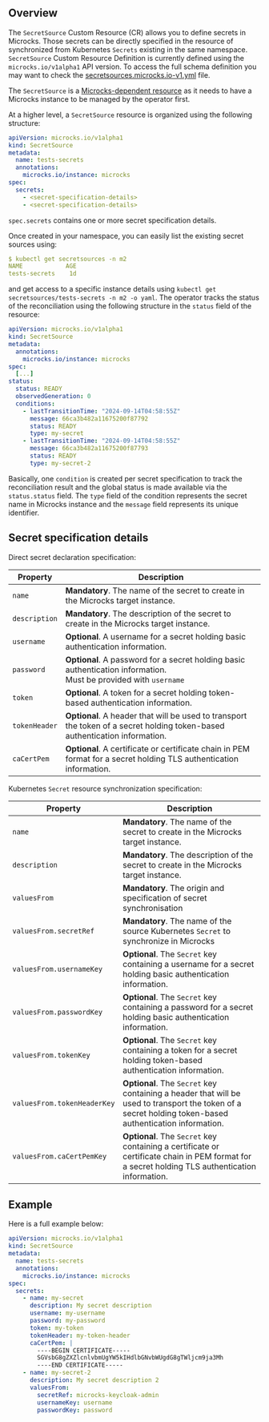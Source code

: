 
## Overview

The `SecretSource` Custom Resource (CR) allows you to define secrets in Microcks. Those secrets can be directly specified
in the resource of synchronized from Kubernetes `Secrets` existing in the same namespace.
`SecretSource` Custom Resource Definition is currently defined using the `microcks.io/v1alpha1` API version. To access
the full schema definition you may want to check the 
[secretsources.microcks.io-v1.yml](../deploy/crd/secretsources.microcks.io-v1.yml) file.

The `SecretSource` is a [Microcks-dependent resource](./microcks-dependent-cr.md) as it needs to have a Microcks 
instance to be managed by the operator first.

At a higher level, a `SecretSource` resource is organized using the following structure:

```yaml
apiVersion: microcks.io/v1alpha1
kind: SecretSource
metadata:
  name: tests-secrets
  annotations:
    microcks.io/instance: microcks
spec:
  secrets:
    - <secret-specification-details>
    - <secret-specification-details>
```

`spec.secrets` contains one or more secret specification details.

Once created in your namespace, you can easily list the existing secret sources using:

```yaml
$ kubectl get secretsources -n m2
NAME            AGE
tests-secrets    1d
```

and get access to a specific instance details using `kubectl get secretsources/tests-secrets -n m2 -o yaml`.
The operator tracks the status of the reconciliation using the following structure in the `status` field
of the resource:

```yaml
apiVersion: microcks.io/v1alpha1
kind: SecretSource
metadata:
  annotations:
    microcks.io/instance: microcks
spec:
  [...]
status:
  status: READY
  observedGeneration: 0
  conditions:
    - lastTransitionTime: "2024-09-14T04:58:55Z"
      message: 66ca3b482a11675200f87792
      status: READY
      type: my-secret
    - lastTransitionTime: "2024-09-14T04:58:55Z"
      message: 66ca3b482a11675200f87793
      status: READY
      type: my-secret-2
```

Basically, one `condition` is created per secret specification to track the reconciliation result and the global status
is made available via the `status.status` field. The `type` field of the condition represents the secret name in Microcks
instance and the `message` field represents its unique identifier.

## Secret specification details

Direct secret declaration specification:

| Property      | Description                                                                                                                 |
|---------------|-----------------------------------------------------------------------------------------------------------------------------|
| `name`        | **Mandatory**. The name of the secret to create in the Microcks target instance.                                            |
| `description` | **Mandatory**. The description of the secret to create in the Microcks target instance.                                     |
| `username`    | **Optional**. A username for a secret holding basic authentication information.                                             |
| `password`    | **Optional**. A password for a secret holding basic authentication information.<br/> Must be provided with `username`       |
| `token`       | **Optional**. A token for a secret holding token-based authentication information.                                          |
| `tokenHeader` | **Optional**. A header that will be used to transport the token of a secret holding token-based authentication information. |
| `caCertPem`   | **Optional**. A certificate or certificate chain in PEM format for a secret holding TLS authentication information.         |


Kubernetes `Secret` resource synchronization specification:

| Property                    | Description                                                                                                    |
|-----------------------------|----------------------------------------------------------------------------------------------------------------|
| `name`                      | **Mandatory**. The name of the secret to create in the Microcks target instance.                               |
| `description`               | **Mandatory**. The description of the secret to create in the Microcks target instance.                        |
| `valuesFrom`                | **Mandatory**. The origin and specification of secret synchronisation                                          |
| `valuesFrom.secretRef`      | **Mandatory**. The name of the source Kubernetes `Secret` to synchronize in Microcks                           |
| `valuesFrom.usernameKey`    | **Optional**. The `Secret` key containing a username for a secret holding basic authentication information.    |
| `valuesFrom.passwordKey`    | **Optional**. The `Secret` key containing a password for a secret holding basic authentication information.    |
| `valuesFrom.tokenKey`       | **Optional**. The `Secret` key containing a token for a secret holding token-based authentication information. |
| `valuesFrom.tokenHeaderKey` | **Optional**. The `Secret` key containing a header that will be used to transport the token of a secret holding token-based authentication information. |
| `valuesFrom.caCertPemKey`   | **Optional**. The `Secret` key containing a certificate or certificate chain in PEM format for a secret holding TLS authentication information.         |

## Example

Here is a full example below:

```yaml
apiVersion: microcks.io/v1alpha1
kind: SecretSource
metadata:
  name: tests-secrets
  annotations:
    microcks.io/instance: microcks
spec:
  secrets:
    - name: my-secret
      description: My secret description
      username: my-username
      password: my-password
      token: my-token
      tokenHeader: my-token-header
      caCertPem: |
        ----BEGIN CERTIFICATE-----
        SGVsbG8gZXZlcnlvbmUgYW5kIHdlbGNvbWUgdG8gTWljcm9ja3Mh
        ----END CERTIFICATE-----
    - name: my-secret-2
      description: My secret description 2
      valuesFrom:
        secretRef: microcks-keycloak-admin
        usernameKey: username
        passwordKey: password
```